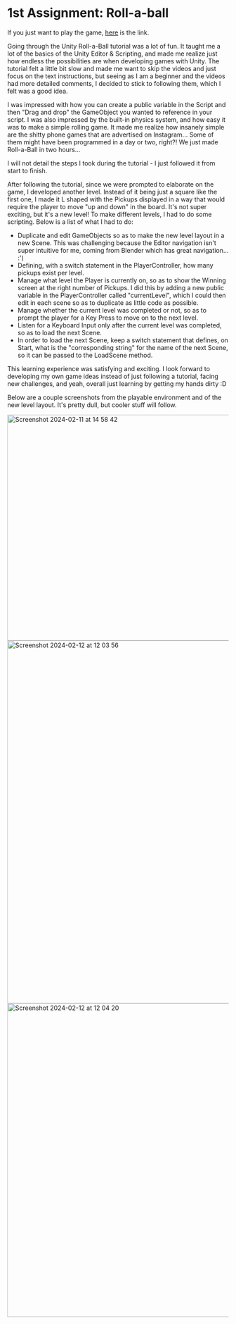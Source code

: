 # 1st Assignment: Roll-a-ball

If you just want to play the game, [here](https://laurarebelo.github.io/Roll-A-Ball/) is the link.

Going through the Unity Roll-a-Ball tutorial was a lot of fun. It taught me a lot of the basics of the Unity Editor & Scripting, and made me realize just how endless the possibilities are when developing games with Unity. The tutorial felt a little bit slow and made me want to skip the videos and just focus on the text instructions, but seeing as I am a beginner and the videos had more detailed comments, I decided to stick to following them, which I felt was a good idea.

I was impressed with how you can create a public variable in the Script and then "Drag and drop" the GameObject you wanted to reference in your script. I was also impressed by the built-in physics system, and how easy it was to make a simple rolling game. It made me realize how insanely simple are the shitty phone games that are advertised on Instagram... Some of them might have been programmed in a day or two, right?! We just made Roll-a-Ball in two hours...

I will not detail the steps I took during the tutorial - I just followed it from start to finish.

After following the tutorial, since we were prompted to elaborate on the game, I developed another level. Instead of it being just a square like the first one, I made it L shaped with the Pickups displayed in a way that would require the player to move "up and down" in the board. It's not super exciting, but it's a new level! To make different levels, I had to do some scripting. Below is a list of what I had to do:

- Duplicate and edit GameObjects so as to make the new level layout in a new Scene. This was challenging because the Editor navigation isn't super intuitive for me, coming from Blender which has great navigation... :')
- Defining, with a switch statement in the PlayerController, how many pickups exist per level.
- Manage what level the Player is currently on, so as to show the Winning screen at the right number of Pickups. I did this by adding a new public variable in the PlayerController called "currentLevel", which I could then edit in each scene so as to duplicate as little code as possible.
- Manage whether the current level was completed or not, so as to prompt the player for a Key Press to move on to the next level.
- Listen for a Keyboard Input only after the current level was completed, so as to load the next Scene.
- In order to load the next Scene, keep a switch statement that defines, on Start, what is the "corresponding string" for the name of the next Scene, so it can be passed to the LoadScene method.

This learning experience was satisfying and exciting. I look forward to developing my own game ideas instead of just following a tutorial, facing new challenges, and yeah, overall just learning by getting my hands dirty :D

Below are a couple screenshots from the playable environment and of the new level layout. It's pretty dull, but cooler stuff will follow.

<img width="513" alt="Screenshot 2024-02-11 at 14 58 42" src="https://github.com/laurarebelo/GMD1/assets/91252082/9db17a05-573f-4684-81be-5192ed5b7bdb">
<img width="824" alt="Screenshot 2024-02-12 at 12 03 56" src="https://github.com/laurarebelo/GMD1/assets/91252082/a2a75872-e77f-4630-8e70-dbd9b7742cc6">
<img width="713" alt="Screenshot 2024-02-12 at 12 04 20" src="https://github.com/laurarebelo/GMD1/assets/91252082/c5f087ea-a323-4dc3-a7e0-e59ba17e6dab">


